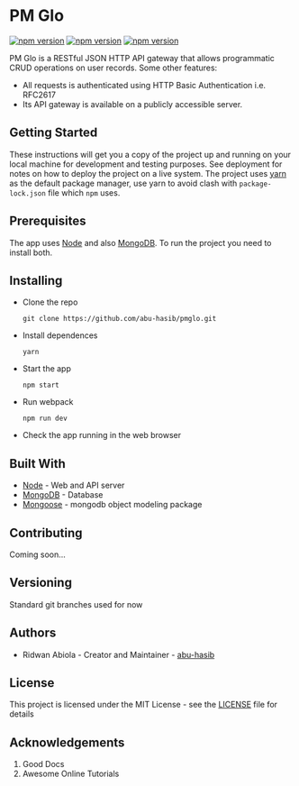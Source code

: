 # PM Glo

[![npm version](https://badge.fury.io/js/mongodb.svg)](https://badge.fury.io/js/mongodb)
[![npm version](https://badge.fury.io/js/mongoose.svg)](https://badge.fury.io/js/mongoose)
[![npm version](https://badge.fury.io/js/node.svg)](https://badge.fury.io/js/node)

PM Glo is a RESTful JSON HTTP API gateway that allows programmatic CRUD operations on user records. Some other features:

- All requests is authenticated using HTTP Basic Authentication i.e. RFC2617
- Its API gateway is available on a publicly accessible server.


## Getting Started

These instructions will get you a copy of the project up and running on your local machine for development and testing purposes. See deployment for notes on how to deploy the project on a live system. The project uses [yarn](https://yarnpkg.com/ 'Yarn homepage') as the default package manager, use yarn to avoid clash with `package-lock.json` file which `npm` uses.

## Prerequisites

The app uses [Node][1] and also [MongoDB](https://docs.mongodb.com/manual/administration/install-community/ 'Install Mongo'). To run the project you need to install both.

## Installing

- Clone the repo

  ```
  git clone https://github.com/abu-hasib/pmglo.git
  ```

- Install dependences
  ```
  yarn
  ```
- Start the app
  ```
  npm start
  ```
- Run webpack
  ```
  npm run dev
  ```
- Check the app running in the web browser

## Built With

- [Node][1] - Web and API server
- [MongoDB][2] - Database
- [Mongoose][3] - mongodb object modeling package

[1]: https://nodejs.org/en/
[2]: https://www.mongodb.com/
[3]: https://mongoosejs.com/

## Contributing

Coming soon...

## Versioning

Standard git branches used for now

## Authors

- Ridwan Abiola - Creator and Maintainer - [abu-hasib](https://github.com/abu-hasib)

## License

This project is licensed under the MIT License - see the [LICENSE](https://github.com/abu-hasib/miniphonesmart/blob/staging/LICENSE) file for details

## Acknowledgements

1. Good Docs
2. Awesome Online Tutorials

